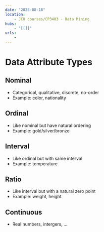 ```yaml
---
date: "2025-08-18"
location: 
    - JCU courses/CP3403 - Data Mining
hubs: 
    - "[[]]"
urls:
    - 
---
```


# Data Attribute Types
## Nominal
+ Categorical, qualitative, discrete, no-order
+ Example: color, nationality

## Ordinal
+ Like nominal but have natural ordering
+ Example: gold/silver/bronze

## Interval
+ Like ordinal but with same interval
+ Example: temperature

## Ratio
+ Like interval but with a natural zero point
+ Example: weight, height

## Continuous
+ Real numbers, intergers, ...
